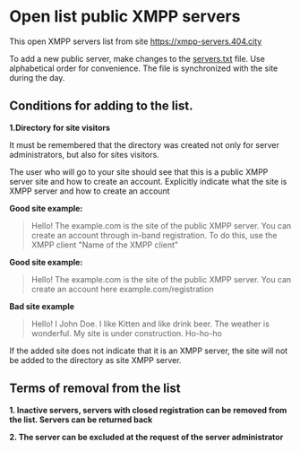 

# Open list public XMPP servers

This open XMPP servers list from site https://xmpp-servers.404.city

To add a new public server, make changes to the [servers.txt](https://github.com/E-404/xmpp-servers/blob/master/servers.txt) file.  Use alphabetical order for convenience.
The file is synchronized with the site during the day.

## Conditions for adding to the list.
**1.Directory for site visitors**

It must be remembered that the directory was created not only for server administrators, but also for sites visitors.

The user who will go to your site should see that this is a public XMPP server site and how to create an account. Explicitly indicate what the site is XMPP server and how to create an account

**Good site example:**

>Hello! The example.com is the site of the public  XMPP server. You can create an account through in-band registration. To do this, use the XMPP client "Name of the XMPP client"

**Good site example:**

>Hello! The example.com is the site of the public XMPP server. You can create an account here example.com/registration

**Bad site example**
>Hello! I John Doe.  I like Kitten and like drink beer. The weather is wonderful. My site is under construction. Ho-ho-ho


If the added site does not indicate that it is an XMPP server, the site will not be added to the directory as site XMPP server.


## Terms of removal from the list

**1. Inactive servers, servers with closed registration can be removed from the list. Servers can be returned back**

**2. The server can be excluded at the request of the server administrator**
